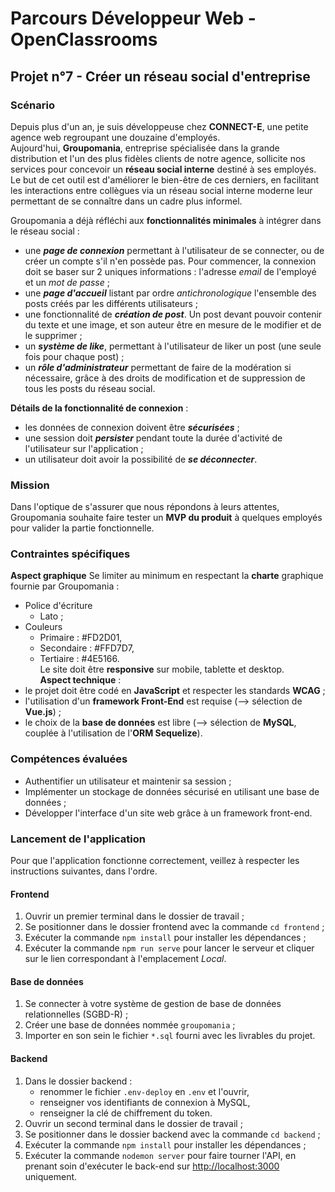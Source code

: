 # Parcours Développeur Web - OpenClassrooms #

## Projet n°7 - Créer un réseau social d'entreprise ##

### Scénario ###
Depuis plus d'un an, je suis développeuse chez **CONNECT-E**, une petite agence web regroupant une douzaine d'employés.  
Aujourd'hui, **Groupomania**, entreprise spécialisée dans la grande distribution et l'un des plus fidèles clients de notre agence, sollicite nos services pour concevoir un **réseau social interne** destiné à ses employés.
Le but de cet outil est d'améliorer le bien-être de ces derniers, en facilitant les interactions entre collègues via un réseau social interne moderne leur permettant de se connaître dans un cadre plus informel.    

Groupomania a déjà réfléchi aux **fonctionnalités minimales** à intégrer dans le réseau social :
- une **_page de connexion_** permettant à l'utilisateur de se connecter, ou de créer un compte s'il n'en possède pas. Pour commencer, la connexion doit se baser sur 2 uniques informations : l'adresse *email* de l'employé et un *mot de passe* ;
- une **_page d'accueil_** listant par ordre *antichronologique* l'ensemble des posts créés par les différents utilisateurs ;
- une fonctionnalité de **_création de post_**. Un post devant pouvoir contenir du texte et une image, et son auteur être en mesure de le modifier et de le supprimer ;
- un **_système de like_**, permettant à l'utilisateur de liker un post (une seule fois pour chaque post) ;
- un **_rôle d'administrateur_** permettant de faire de la modération si nécessaire, grâce à des droits de modification et de suppression de tous les posts du réseau social.    

**Détails de la fonctionnalité de connexion** : 
- les données de connexion doivent être **_sécurisées_** ;   
- une session doit **_persister_** pendant toute la durée d'activité de l'utilisateur sur l'application ;
- un utilisateur doit avoir la possibilité de **_se déconnecter_**.

### Mission ###
Dans l'optique de s'assurer que nous répondons à leurs attentes, Groupomania souhaite faire tester un **MVP du produit** à quelques employés pour valider la partie fonctionnelle.  

### Contraintes spécifiques ###
**Aspect graphique**
Se limiter au minimum en respectant la **charte** graphique fournie par Groupomania :
- Police d'écriture
  * Lato ;
- Couleurs
  * Primaire : #FD2D01, 
  * Secondaire : #FFD7D7,
  * Tertiaire : #4E5166.  
Le site doit être **responsive** sur mobile, tablette et desktop.   
**Aspect technique** : 
- le projet doit être codé en **JavaScript** et respecter les standards **WCAG** ;
- l'utilisation d'un **framework Front-End** est requise (--> sélection de **Vue.js**) ;
- le choix de la **base de données** est libre (--> sélection de **MySQL**, couplée à l'utilisation de l'**ORM Sequelize**).

### Compétences évaluées ###
- Authentifier un utilisateur et maintenir sa session ;
- Implémenter un stockage de données sécurisé en utilisant une base de données ;
- Développer l'interface d'un site web grâce à un framework front-end.

### Lancement de l'application ###
Pour que l'application fonctionne correctement, veillez à respecter les instructions suivantes, dans l'ordre.
#### Frontend ####
1. Ouvrir un premier terminal dans le dossier de travail ;
2. Se positionner dans le dossier frontend avec la commande `cd frontend` ;
3. Exécuter la commande `npm install` pour installer les dépendances ;
4. Exécuter la commande `npm run serve` pour lancer le serveur et cliquer sur le lien correspondant à l'emplacement *Local*.  
#### Base de données ####
1. Se connecter à votre système de gestion de base de données relationnelles (SGBD-R) ;
2. Créer une base de données nommée `groupomania` ;
3. Importer en son sein le fichier `*.sql` fourni avec les livrables du projet.
#### Backend ####
1. Dans le dossier backend :
   - renommer le fichier `.env-deploy` en `.env` et l'ouvrir,
   - renseigner vos identifiants de connexion à MySQL,
   - renseigner la clé de chiffrement du token.
2. Ouvrir un second terminal dans le dossier de travail ;
3. Se positionner dans le dossier backend avec la commande `cd backend` ;
4. Exécuter la commande `npm install` pour installer les dépendances ;
5. Exécuter la commande `nodemon server` pour faire tourner l'API, en prenant soin d'exécuter le back-end sur <http://localhost:3000> uniquement.